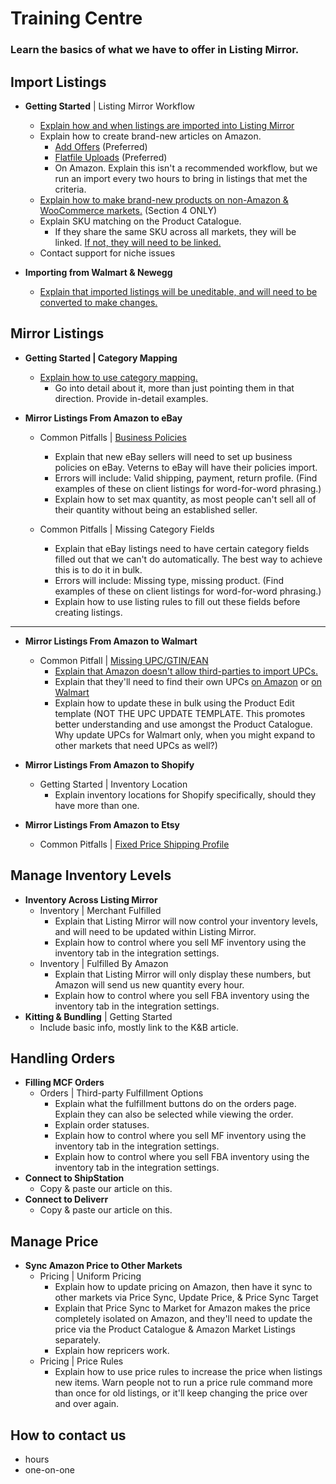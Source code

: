 # Training Centre

### Learn the basics of what we have to offer in Listing Mirror.

## Import Listings

- **Getting Started** | Listing Mirror Workflow
    
    - [Explain how and when listings are imported into Listing Mirror](https://support.listingmirror.com/hc/en-us/articles/360021623032)
    - Explain how to create brand-new articles on Amazon.
        - [Add Offers](https://support.listingmirror.com/hc/en-us/articles/360009569331) (Preferred)
        - [Flatfile Uploads](https://support.listingmirror.com/hc/en-us/articles/360027267831) (Preferred)
        - On Amazon. Explain this isn't a recommended workflow, but we run an import every two hours to bring in listings that met the criteria.
    - [Explain how to make brand-new products on non-Amazon & WooCommerce markets.](https://support.listingmirror.com/hc/en-us/articles/360016188091) (Section 4 ONLY)
    - Explain SKU matching on the Product Catalogue.
        - If they share the same SKU across all markets, they will be linked. [If not, they will need to be linked.](https://support.listingmirror.com/hc/en-us/articles/360010041491)
    - Contact support for niche issues
- **Importing from Walmart & Newegg**
    
    - [Explain that imported listings will be uneditable, and will need to be converted to make changes.](https://support.listingmirror.com/hc/en-us/articles/360054125091)

## Mirror Listings

- **Getting Started | Category Mapping**
    
    - [Explain how to use category mapping.](https://support.listingmirror.com/hc/en-us/articles/360012837672)
        - Go into detail about it, more than just pointing them in that direction. Provide in-detail examples.

- **Mirror Listings From Amazon to eBay**
    
    - Common Pitfalls | [Business Policies](https://support.listingmirror.com/hc/en-us/articles/360009319552)
        
        - Explain that new eBay sellers will need to set up business policies on eBay. Veterns to eBay will have their policies import.
        - Errors will include: Valid shipping, payment, return profile. (Find examples of these on client listings for word-for-word phrasing.)
        - Explain how to set max quantity, as most people can't sell all of their quantity without being an established seller. 
    - Common Pitfalls | Missing Category Fields
        
        - Explain that eBay listings need to have certain category fields filled out that we can't do automatically. The best way to achieve this is to do it in bulk.
        - Errors will include: Missing type, missing product. (Find examples of these on client listings for word-for-word phrasing.)
        - Explain how to use listing rules to fill out these fields before creating listings. 

*** 

- **Mirror Listings From Amazon to Walmart**
    
    - Common Pitfall | [Missing UPC/GTIN/EAN](https://support.listingmirror.com/hc/en-us/articles/360009604791)
        - [Explain that Amazon doesn't allow third-parties to import UPCs.](https://support.listingmirror.com/hc/en-us/articles/360057398092)
        - Explain that they'll need to find their own UPCs [on Amazon](https://support.listingmirror.com/hc/en-us/articles/4473366849947) or [on Walmart](https://support.listingmirror.com/hc/en-us/articles/360009636071)
        - Explain how to update these in bulk using the Product Edit template (NOT THE UPC UPDATE TEMPLATE. This promotes better understanding and use amongst the Product Catalogue. Why update UPCs for Walmart only, when you might expand to other markets that need UPCs as well?)
- **Mirror Listings From Amazon to Shopify**
    
    - Getting Started | Inventory Location
        - Explain inventory locations for Shopify specifically, should they have more than one. 
- **Mirror Listings From Amazon to Etsy**
    
    - Common Pitfalls | [Fixed Price Shipping Profile](https://support.listingmirror.com/hc/en-us/articles/360009331932)

## Manage Inventory Levels

- **Inventory Across Listing Mirror**
    - Inventory | Merchant Fulfilled
        - Explain that Listing Mirror will now control your inventory levels, and will need to be updated within Listing Mirror.
        - Explain how to control where you sell MF inventory using the inventory tab in the integration settings.
    - Inventory | Fulfilled By Amazon
        - Explain that Listing Mirror will only display these numbers, but Amazon will send us new quantity every hour.
        - Explain how to control where you sell FBA inventory using the inventory tab in the integration settings.
- **Kitting & Bundling** | Getting Started 
    - Include basic info, mostly link to the K&B article. 

## Handling Orders

- **Filling MCF Orders**
    - Orders | Third-party Fulfillment Options
        - Explain what the fulfillment buttons do on the orders page. Explain they can also be selected while viewing the order.
        - Explain order statuses. 
        - Explain how to control where you sell MF inventory using the inventory tab in the integration settings.
        - Explain how to control where you sell FBA inventory using the inventory tab in the integration settings.
- **Connect to ShipStation**
    - Copy & paste our article on this.
- **Connect to Deliverr**
    - Copy & paste our article on this.

## Manage Price

- **Sync Amazon Price to Other Markets**
    - Pricing | Uniform Pricing
        - Explain how to update pricing on Amazon, then have it sync to other markets via Price Sync, Update Price, & Price Sync Target
        - Explain that Price Sync to Market for Amazon makes the price completely isolated on Amazon, and they'll need to update the price via the Product Catalogue & Amazon Market Listings separately.
        - Explain how repricers work.
    - Pricing | Price Rules
        - Explain how to use price rules to increase the price when listings new items. Warn people not to run a price rule command more than once for old listings, or it'll keep changing the price over and over again.

## How to contact us
- hours
- one-on-one